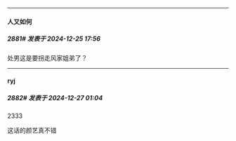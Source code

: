 ﻿
*****

####  人又如何  
##### 2881#       发表于 2024-12-25 17:56

处男这是要拐走风家姐弟了？


*****

####  ryj  
##### 2882#       发表于 2024-12-27 01:04

2333

这话的颜艺真不错

